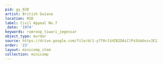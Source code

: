 ```yaml
---
pid: gy_020
artist: British Guiana
location: RSD
label: Civil Appeal No.7
_date: '1974'
keywords: ramroop_tiwari_jegessar
object_type: murder
source: https://drive.google.com/file/d/1-y7f8rJiHIB2DAiClPs5UaUxsvJE11tP/view?usp=drive_link
order: '23'
layout: minicomp_item
collection: minicomp
---
```

